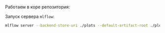 ###

Работаем в коре репозитория:

Запуск сервера `mlflow`:

```bash
mlflow server --backend-store-uri ./plots --default-artifact-root ./plots --host 127.0.0.0 --port 8080
```
